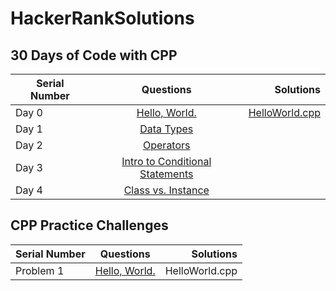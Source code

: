 # HackerRankSolutions

## 30 Days of Code with CPP

| Serial Number |                                Questions                                       |                                      Solutions                                     |
| ------------- |:------------------------------------------------------------------------------:| ----------------------------------------------------------------------------------:|
|     Day 0     | [Hello, World.](https://www.hackerrank.com/challenges/30-hello-world/problem)  |  [HelloWorld.cpp](https://github.com/sdhar-ProgrammingSolutions/HackerRankSolutions/blob/main/HelloWorld.cpp)          |
|     Day 1     | [Data Types](https://www.hackerrank.com/challenges/30-data-types/problem)      | |
|     Day 2     | [Operators](https://www.hackerrank.com/challenges/30-operators/problem)        | |
|     Day 3     | [Intro to Conditional Statements](https://www.hackerrank.com/challenges/30-conditional-statements/problem)      | |
|     Day 4     | [Class vs. Instance](https://www.hackerrank.com/challenges/30-class-vs-instance/problem)      | |


## CPP Practice Challenges

| Serial Number |                                Questions                                       | Solutions                |
| ------------- |:------------------------------------------------------------------------------:| ------------------------:|
|   Problem 1   | [Hello, World.](https://www.hackerrank.com/challenges/30-hello-world/problem)  |  HelloWorld.cpp          |